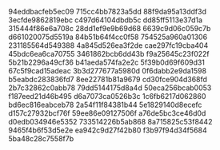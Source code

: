 94eddbacfeb5ec09
715cc4bb7823a5dd
88f9da95a13ddf3d
3ecfde9862819ebc
c497d64104dbdb5c
dd85ff5113e37d1a
315444f86e6a708c
28dd1ef9e9b69d68
6639c9d06c059c7b
d661020075d5519a
84b51b64f4cc0f58
754525a960a01306
231185564d549388
4a845d526ea3f2de
cae297fc19cba404
45bdc6ea6ca70755
3461862bcb6dd43b
f9a25645c23f022f
5b21b2296a49cf36
b41aeda574fa2e2c
5f39b0d69f609d31
67c5f9cad15adeac
3b3d277677a5980d
0f6dabb2e9da1598
b5eabdc283836fd7
8ee22781b81a9679
cd30fce904d368fd
2b7c32862c0abb78
79dd5144175d8a4d
50eca256bcab0053
f187eed21d46b495
d6a7073ca0526b3c
1c6fb6217d062860
bd6ec816eabceb78
2a54f11f84381b44
5e1829140d8ecefc
d157c27932bcf76f
59ee86e09127506f
a76de5bc3ce46d0d
d0edb034946e5352
733514226b5ab868
8a715825c53f8442
9465f4b6f53d5e2e
ea942c9d27f42b80
f3b97f94d34f5684
5ba48c28c7558f7b

